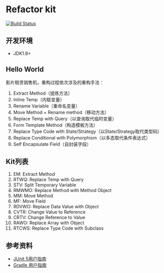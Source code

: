 # Refactor kit

[![Build Status](https://travis-ci.org/xp-bootcamp/refactor-kit.svg?branch=master)](https://travis-ci.org/xp-bootcamp/refactor-kit)
 

## 开发环境
 - JDK1.8+

## Hello World
影片租赁销售机，重构过程依次涉及的重构手法：

1. Extract Method（提炼方法）
2. Inline Temp（内联变量）
3. Rename Variable（重命名变量）
4. Move Method + Rename method（移动方法）
5. Replace Temp with Query（以查询取代临时变量）
6. Form Template Method（构造模板方法）
7. Replace Type Code with State/Strategy（以State/Strategy取代类型码）
8. Replace Conditional with Polymorphism（以多态取代条件表达式）
9. Self Encapsulate Field（自封装字段）

 
## Kit列表
1. EM: Extract Method
2. RTWQ: Replace Temp with Query
3. STV: Split Temporary Variable
4. RMWMO: Replace Method with Method Object
5. MM: Move Method
6. MF: Move Field
7. RDVWO: Replace Data Value with Object
8. CVTR: Change Value to Reference
9. CRTV: Change Reference to Value
10. RAWO: Replace Array with Object
11. RTCWS: Replace Type Code with Subclass

## 参考资料
- [JUnit 5用户指南](https://sjyuan.cc/junit5/user-guide-cn/)
- [Gradle 用户指南](https://docs.gradle.org/current/userguide/userguide.html)